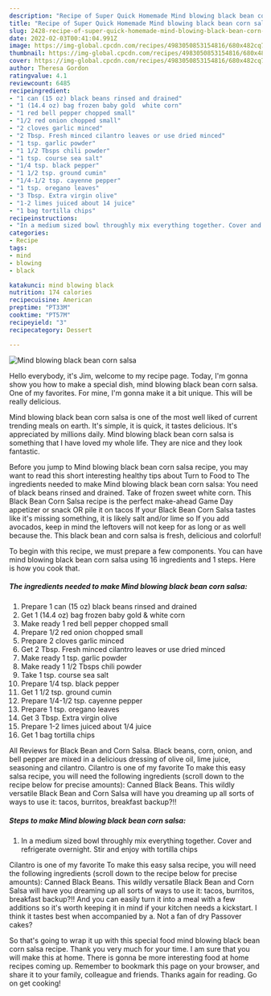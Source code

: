 ```yaml
---
description: "Recipe of Super Quick Homemade Mind blowing black bean corn salsa"
title: "Recipe of Super Quick Homemade Mind blowing black bean corn salsa"
slug: 2428-recipe-of-super-quick-homemade-mind-blowing-black-bean-corn-salsa
date: 2022-02-03T00:41:04.991Z
image: https://img-global.cpcdn.com/recipes/4983050853154816/680x482cq70/mind-blowing-black-bean-corn-salsa-recipe-main-photo.jpg
thumbnail: https://img-global.cpcdn.com/recipes/4983050853154816/680x482cq70/mind-blowing-black-bean-corn-salsa-recipe-main-photo.jpg
cover: https://img-global.cpcdn.com/recipes/4983050853154816/680x482cq70/mind-blowing-black-bean-corn-salsa-recipe-main-photo.jpg
author: Theresa Gordon
ratingvalue: 4.1
reviewcount: 6485
recipeingredient:
- "1 can (15 oz) black beans rinsed and drained"
- "1 (14.4 oz) bag frozen baby gold  white corn"
- "1 red bell pepper chopped small"
- "1/2 red onion chopped small"
- "2 cloves garlic minced"
- "2 Tbsp. Fresh minced cilantro leaves or use dried minced"
- "1 tsp. garlic powder"
- "1 1/2 Tbsps chili powder"
- "1 tsp. course sea salt"
- "1/4 tsp. black pepper"
- "1 1/2 tsp. ground cumin"
- "1/4-1/2 tsp. cayenne pepper"
- "1 tsp. oregano leaves"
- "3 Tbsp. Extra virgin olive"
- "1-2 limes juiced about 14 juice"
- "1 bag tortilla chips"
recipeinstructions:
- "In a medium sized bowl throughly mix everything together. Cover and refrigerate overnight. Stir and enjoy with tortilla chips"
categories:
- Recipe
tags:
- mind
- blowing
- black

katakunci: mind blowing black 
nutrition: 174 calories
recipecuisine: American
preptime: "PT33M"
cooktime: "PT57M"
recipeyield: "3"
recipecategory: Dessert

---
```



![Mind blowing black bean corn salsa](https://img-global.cpcdn.com/recipes/4983050853154816/680x482cq70/mind-blowing-black-bean-corn-salsa-recipe-main-photo.jpg)

Hello everybody, it's Jim, welcome to my recipe page. Today, I'm gonna show you how to make a special dish, mind blowing black bean corn salsa. One of my favorites. For mine, I'm gonna make it a bit unique. This will be really delicious.

Mind blowing black bean corn salsa is one of the most well liked of current trending meals on earth. It's simple, it is quick, it tastes delicious. It's appreciated by millions daily. Mind blowing black bean corn salsa is something that I have loved my whole life. They are nice and they look fantastic.

Before you jump to Mind blowing black bean corn salsa recipe, you may want to read this short interesting healthy tips about Turn to Food to The ingredients needed to make Mind blowing black bean corn salsa: You need of black beans rinsed and drained. Take of frozen sweet white corn. This Black Bean Corn Salsa recipe is the perfect make-ahead Game Day appetizer or snack OR pile it on tacos If your Black Bean Corn Salsa tastes like it&#39;s missing something, it is likely salt and/or lime so If you add avocados, keep in mind the leftovers will not keep for as long or as well because the. This black bean and corn salsa is fresh, delicious and colorful!


To begin with this recipe, we must prepare a few components. You can have mind blowing black bean corn salsa using 16 ingredients and 1 steps. Here is how you cook that.

<!--inarticleads1-->

##### The ingredients needed to make Mind blowing black bean corn salsa:

1. Prepare 1 can (15 oz) black beans rinsed and drained
1. Get 1 (14.4 oz) bag frozen baby gold &amp; white corn
1. Make ready 1 red bell pepper chopped small
1. Prepare 1/2 red onion chopped small
1. Prepare 2 cloves garlic minced
1. Get 2 Tbsp. Fresh minced cilantro leaves or use dried minced
1. Make ready 1 tsp. garlic powder
1. Make ready 1 1/2 Tbsps chili powder
1. Take 1 tsp. course sea salt
1. Prepare 1/4 tsp. black pepper
1. Get 1 1/2 tsp. ground cumin
1. Prepare 1/4-1/2 tsp. cayenne pepper
1. Prepare 1 tsp. oregano leaves
1. Get 3 Tbsp. Extra virgin olive
1. Prepare 1-2 limes juiced about 1/4 juice
1. Get 1 bag tortilla chips


All Reviews for Black Bean and Corn Salsa. Black beans, corn, onion, and bell pepper are mixed in a delicious dressing of olive oil, lime juice, seasoning and cilantro. Cilantro is one of my favorite To make this easy salsa recipe, you will need the following ingredients (scroll down to the recipe below for precise amounts): Canned Black Beans. This wildly versatile Black Bean and Corn Salsa will have you dreaming up all sorts of ways to use it: tacos, burritos, breakfast backup?!! 

<!--inarticleads2-->

##### Steps to make Mind blowing black bean corn salsa:

1. In a medium sized bowl throughly mix everything together. Cover and refrigerate overnight. Stir and enjoy with tortilla chips


Cilantro is one of my favorite To make this easy salsa recipe, you will need the following ingredients (scroll down to the recipe below for precise amounts): Canned Black Beans. This wildly versatile Black Bean and Corn Salsa will have you dreaming up all sorts of ways to use it: tacos, burritos, breakfast backup?!! And you can easily turn it into a meal with a few additions so it&#39;s worth keeping it in mind if your kitchen needs a kickstart. I think it tastes best when accompanied by a. Not a fan of dry Passover cakes? 

So that's going to wrap it up with this special food mind blowing black bean corn salsa recipe. Thank you very much for your time. I am sure that you will make this at home. There is gonna be more interesting food at home recipes coming up. Remember to bookmark this page on your browser, and share it to your family, colleague and friends. Thanks again for reading. Go on get cooking!
